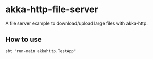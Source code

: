 # akka-http-file-server

A file server example to download/upload large files with akka-http.

## How to use
```sbt "run-main akkahttp.TestApp"```
